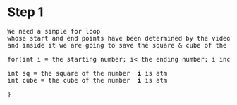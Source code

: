 # Step 1
<pre>
We need a simple for loop 
whose start and end points have been determined by the video
and inside it we are going to save the square & cube of the number to 2 separate ints

for(int i = the starting number; i< the ending number; i increment by 1 ) {

int sq = the square of the number  <b>i</b> is atm
int cube = the cube of the number  <b>i</b> is atm

}


</pre>
